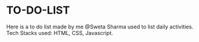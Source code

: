 # TO-DO-LIST
Here is a to do list made by me @Sweta Sharma used to list daily activities.
Tech Stacks used: HTML, CSS, Javascript.

